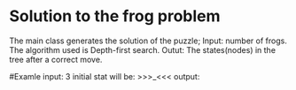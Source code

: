 # Solution to the frog problem
The main class generates the solution of the puzzle;
Input: number of frogs.
The algorithm used is Depth-first search.
Outut: The states(nodes) in the tree after a correct move.

#Examle
input: 3
initial stat will be: >>>_<<<
output: 
